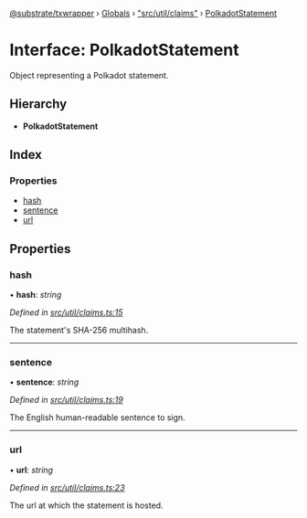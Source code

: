 [@substrate/txwrapper](../README.md) › [Globals](../globals.md) › ["src/util/claims"](../modules/_src_util_claims_.md) › [PolkadotStatement](_src_util_claims_.polkadotstatement.md)

# Interface: PolkadotStatement

Object representing a Polkadot statement.

## Hierarchy

* **PolkadotStatement**

## Index

### Properties

* [hash](_src_util_claims_.polkadotstatement.md#hash)
* [sentence](_src_util_claims_.polkadotstatement.md#sentence)
* [url](_src_util_claims_.polkadotstatement.md#url)

## Properties

###  hash

• **hash**: *string*

*Defined in [src/util/claims.ts:15](https://github.com/paritytech/txwrapper/blob/1ac58f6/src/util/claims.ts#L15)*

The statement's SHA-256 multihash.

___

###  sentence

• **sentence**: *string*

*Defined in [src/util/claims.ts:19](https://github.com/paritytech/txwrapper/blob/1ac58f6/src/util/claims.ts#L19)*

The English human-readable sentence to sign.

___

###  url

• **url**: *string*

*Defined in [src/util/claims.ts:23](https://github.com/paritytech/txwrapper/blob/1ac58f6/src/util/claims.ts#L23)*

The url at which the statement is hosted.
